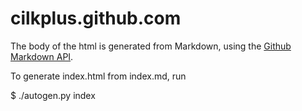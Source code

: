 cilkplus.github.com
===================

The body of the html is generated from Markdown, using the [Github Markdown API](http://developer.github.com/v3/markdown/).

To generate index.html from index.md, run

  $ ./autogen.py index
